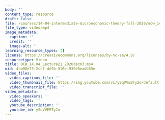 ```yaml
---
body: ''
content_type: resource
draft: false
file: /courses/14-04-intermediate-microeconomic-theory-fall-2020/ocw_1404_lecture21_2020dec03_360p_16_9.mp4
file_type: video/mp4
image_metadata:
  caption: ''
  credit: ''
  image-alt: ''
learning_resource_types: []
license: https://creativecommons.org/licenses/by-nc-sa/4.0/
resourcetype: Video
title: OCW_14.04_Lecture21_2020dec03.mp4
uid: 4ba98e73-2ccf-4d9b-916e-930e5eadb85e
video_files:
  video_captions_file: ''
  video_thumbnail_file: https://img.youtube.com/vi/ySqVVEBTy2o/default.jpg
  video_transcript_file: ''
video_metadata:
  video_speakers: ''
  video_tags: ''
  youtube_description: ''
  youtube_id: ySqVVEBTy2o
---
```

